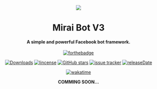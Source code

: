 <div align="center">
  <img src="https://cdn.discordapp.com/attachments/805711095691870218/1073647423307644958/image.png">
</div>
<div align="center">
  <h1>Mirai Bot V3</h1>
  <h4>A simple and powerful Facebook bot framework.</h4>
</div>

<div align="center">

[![forthebadge](https://forthebadge.com/images/badges/made-with-javascript.svg)](https://nodejs.org/en/)

[![Downloads](https://img.shields.io/github/downloads/m1raibot/miraiv3-release/total?style=for-the-badge)](https://github.com/m1raibot/miraiv3-release/releases/latest)
[![lincense](https://img.shields.io/github/license/m1raibot/miraiv3-release?style=for-the-badge)](https://github.com/m1raibot/miraiv3-release/blob/main/LICENSE)
[![GitHub stars](https://img.shields.io/github/stars/m1raibot/miraiv3-release?style=for-the-badge)]()
[![issue tracker](https://img.shields.io/github/issues/m1raibot/miraiv3-release?style=for-the-badge)](https://github.com/m1raibot/miraiv3-release/issues)
[![releaseDate](https://img.shields.io/github/release-date/m1raibot/miraiv3-release?style=for-the-badge)]()

[![wakatime](https://wakatime.com/badge/github/CatalizCS/miraiv3.svg?style=for-the-badge)](https://wakatime.com/badge/github/CatalizCS/miraiv3)


****COMMING SOON...****
